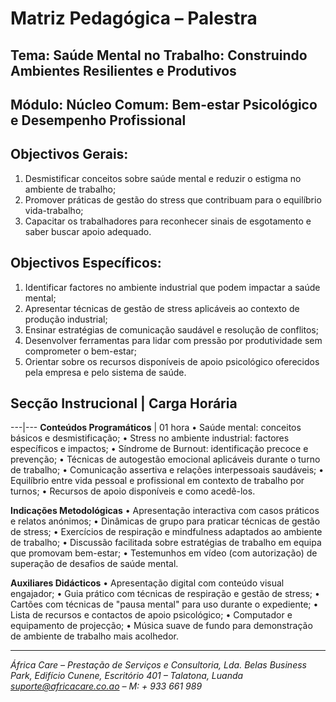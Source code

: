 # Matriz Pedagógica – Palestra

## Tema: Saúde Mental no Trabalho: Construindo Ambientes Resilientes e Produtivos

## Módulo: Núcleo Comum: Bem-estar Psicológico e Desempenho Profissional

## Objectivos Gerais:

1. Desmistificar conceitos sobre saúde mental e reduzir o estigma no ambiente de trabalho;
2. Promover práticas de gestão do stress que contribuam para o equilíbrio vida-trabalho;
3. Capacitar os trabalhadores para reconhecer sinais de esgotamento e saber buscar apoio adequado.

## Objectivos Específicos:

1. Identificar factores no ambiente industrial que podem impactar a saúde mental;
2. Apresentar técnicas de gestão de stress aplicáveis ao contexto de produção industrial;
3. Ensinar estratégias de comunicação saudável e resolução de conflitos;
4. Desenvolver ferramentas para lidar com pressão por produtividade sem comprometer o bem-estar;
5. Orientar sobre os recursos disponíveis de apoio psicológico oferecidos pela empresa e pelo sistema de saúde.

## Secção Instrucional | Carga Horária

---|---
**Conteúdos Programáticos** | 01 hora
• Saúde mental: conceitos básicos e desmistificação;
• Stress no ambiente industrial: factores específicos e impactos;
• Síndrome de Burnout: identificação precoce e prevenção;
• Técnicas de autogestão emocional aplicáveis durante o turno de trabalho;
• Comunicação assertiva e relações interpessoais saudáveis;
• Equilíbrio entre vida pessoal e profissional em contexto de trabalho por turnos;
• Recursos de apoio disponíveis e como acedê-los.

**Indicações Metodológicas**
• Apresentação interactiva com casos práticos e relatos anónimos;
• Dinâmicas de grupo para praticar técnicas de gestão de stress;
• Exercícios de respiração e mindfulness adaptados ao ambiente de trabalho;
• Discussão facilitada sobre estratégias de trabalho em equipa que promovam bem-estar;
• Testemunhos em vídeo (com autorização) de superação de desafios de saúde mental.

**Auxiliares Didácticos**
• Apresentação digital com conteúdo visual engajador;
• Guia prático com técnicas de respiração e gestão de stress;
• Cartões com técnicas de "pausa mental" para uso durante o expediente;
• Lista de recursos e contactos de apoio psicológico;
• Computador e equipamento de projecção;
• Música suave de fundo para demonstração de ambiente de trabalho mais acolhedor.

---

_África Care – Prestação de Serviços e Consultoria, Lda._
_Belas Business Park, Edifício Cunene, Escritório 401 – Talatona, Luanda_
*suporte@africacare.co.ao – M: + 933 661 989*
